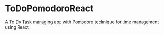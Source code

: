 # ToDoPomodoroReact
A To Do Task managing app with Pomodoro technique for time management using React
